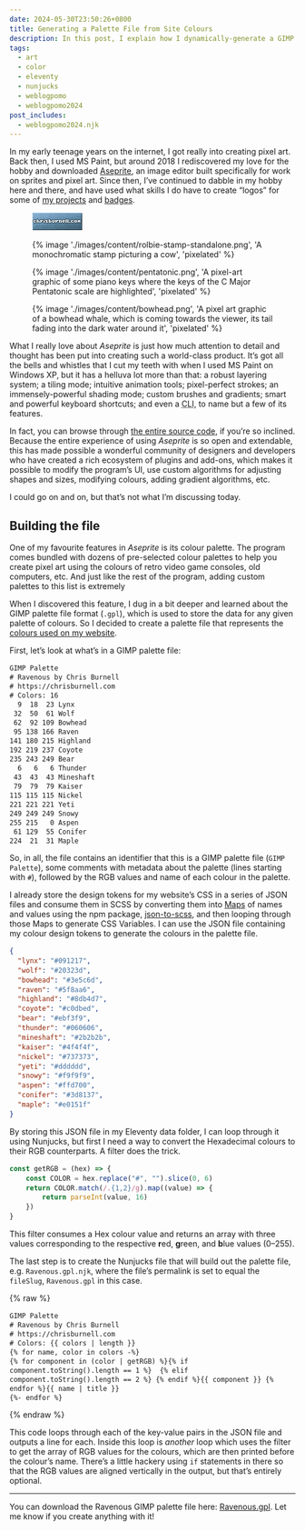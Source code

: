 ```yaml
---
date: 2024-05-30T23:50:26+0800
title: Generating a Palette File from Site Colours
description: In this post, I explain how I dynamically-generate a GIMP palette file based on the design tokens for my website’s colours.
tags:
  - art
  - color
  - eleventy
  - nunjucks
  - weblogpomo
  - weblogpomo2024
post_includes:
  - weblogpomo2024.njk
---
```


In my early teenage years on the internet, I got really into creating pixel art. Back then, I used MS Paint, but around 2018 I rediscovered my love for the hobby and downloaded [Aseprite](https://www.aseprite.org/), an image editor built specifically for work on sprites and pixel art. Since then, I’ve continued to dabble in my hobby here and there, and have used what skills I do have to create <q>logos</q> for some of [my projects](/projects/) and [badges](/note/88x31-early-2024/).

<figure class=" [ requires-motion ] ">
	<img src="/images/animated/88x31.gif" alt="chrisburnell.com 88x31 animated badge" width="88" height="31" loading="lazy" decoding="async" class=" [ pixelated ] ">
</figure>

<figure>
    {% image './images/content/rolbie-stamp-standalone.png', 'A monochromatic stamp picturing a cow', 'pixelated' %}
</figure>

<figure>
    {% image './images/content/pentatonic.png', 'A pixel-art graphic of some piano keys where the keys of the C Major Pentatonic scale are highlighted', 'pixelated' %}
</figure>

<figure>
    {% image './images/content/bowhead.png', 'A pixel art graphic of a bowhead whale, which is coming towards the viewer, its tail fading into the dark water around it', 'pixelated' %}
</figure>

What I really love about *Aseprite* is just how much attention to detail and thought has been put into creating such a world-class product. It’s got all the bells and whistles that I cut my teeth with when I used MS Paint on Windows XP, but it has a helluva lot more than that: a robust layering system; a tiling mode; intuitive animation tools; pixel-perfect strokes; an immensely-powerful shading mode; custom brushes and gradients; smart and powerful keyboard shortcuts; and even a <abbr title="command line interface">CLI</abbr>, to name but a few of its features.

In fact, you can browse through [the entire source code](https://github.com/aseprite/aseprite), if you’re so inclined. Because the entire experience of using *Aseprite* is so open and extendable, this has made possible a wonderful community of designers and developers who have created a rich ecosystem of plugins and add-ons, which makes it possible to modify the program’s UI, use custom algorithms for adjusting shapes and sizes, modifying colours, adding gradient algorithms, etc.

I could go on and on, but that’s not what I’m discussing today.

## Building the file

One of my favourite features in *Aseprite* is its colour palette. The program comes bundled with dozens of pre-selected colour palettes to help you create pixel art using the colours of retro video game consoles, old computers, etc. And just like the rest of the program, adding custom palettes to this list is extremely

When I discovered this feature, I dug in a bit deeper and learned about the GIMP palette file format (`.gpl`), which is used to store the data for any given palette of colours. So I decided to create a palette file that represents the [colours used on my website](/styleguide/#colours).

First, let’s look at what’s in a GIMP palette file:

```text
GIMP Palette
# Ravenous by Chris Burnell
# https://chrisburnell.com
# Colors: 16
  9  18  23 Lynx
 32  50  61 Wolf
 62  92 109 Bowhead
 95 138 166 Raven
141 180 215 Highland
192 219 237 Coyote
235 243 249 Bear
  6   6   6 Thunder
 43  43  43 Mineshaft
 79  79  79 Kaiser
115 115 115 Nickel
221 221 221 Yeti
249 249 249 Snowy
255 215   0 Aspen
 61 129  55 Conifer
224  21  31 Maple
```

So, in all, the file contains an identifier that this is a GIMP palette file (`GIMP Palette`), some comments with metadata about the palette (lines starting with `#`), followed by the RGB values and name of each colour in the palette.

I already store the design tokens for my website’s CSS in a series of JSON files and consume them in SCSS by converting them into [Maps](https://sass-lang.com/documentation/values/maps/) of names and values using the npm package, [json-to-scss](https://www.npmjs.com/package/json-to-scss), and then looping through those Maps to generate CSS Variables. I can use the JSON file containing my colour design tokens to generate the colours in the palette file.

```json
{
  "lynx": "#091217",
  "wolf": "#20323d",
  "bowhead": "#3e5c6d",
  "raven": "#5f8aa6",
  "highland": "#8db4d7",
  "coyote": "#c0dbed",
  "bear": "#ebf3f9",
  "thunder": "#060606",
  "mineshaft": "#2b2b2b",
  "kaiser": "#4f4f4f",
  "nickel": "#737373",
  "yeti": "#dddddd",
  "snowy": "#f9f9f9",
  "aspen": "#ffd700",
  "conifer": "#3d8137",
  "maple": "#e0151f"
}
```

By storing this JSON file in my Eleventy data folder, I can loop through it using Nunjucks, but first I need a way to convert the Hexadecimal colours to their RGB counterparts. A filter does the trick.

```javascript
const getRGB = (hex) => {
	const COLOR = hex.replace("#", "").slice(0, 6)
	return COLOR.match(/.{1,2}/g).map((value) => {
		return parseInt(value, 16)
	})
}
```

This filter consumes a Hex colour value and returns an array with three values corresponding to the respective **r**ed, **g**reen, and **b**lue values (0–255).

The last step is to create the Nunjucks file that will build out the palette file, e.g. `Ravenous.gpl.njk`, where the file’s permalink is set to equal the `fileSlug`, `Ravenous.gpl` in this case.

{% raw %}
```twig
GIMP Palette
# Ravenous by Chris Burnell
# https://chrisburnell.com
# Colors: {{ colors | length }}
{% for name, color in colors -%}
{% for component in (color | getRGB) %}{% if component.toString().length == 1 %}  {% elif component.toString().length == 2 %} {% endif %}{{ component }} {% endfor %}{{ name | title }}
{%- endfor %}
```
{% endraw %}

This code loops through each of the key-value pairs in the JSON file and outputs a line for each. Inside this loop is *another* loop which uses the filter to get the array of RGB values for the colours, which are then printed before the colour’s name. There’s a little hackery using `if` statements in there so that the RGB values are aligned vertically in the output, but that’s entirely optional.

<hr style="--rule-space: var(--size-medium);">

You can download the Ravenous GIMP palette file here: [Ravenous.gpl](/Ravenous.gpl). Let me know if you create anything with it!
